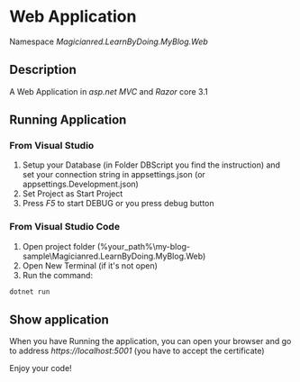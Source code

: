 # Web Application  
Namespace *Magicianred.LearnByDoing.MyBlog.Web*  

## Description  
A Web Application in *asp.net MVC* and *Razor* core 3.1  

## Running Application

### From Visual Studio
1. Setup your Database (in Folder DBScript you find the instruction) and set your connection string in appsettings.json (or appsettings.Development.json)  
2. Set Project as Start Project  
3. Press *F5* to start DEBUG or you press debug button  

### From Visual Studio Code  
1. Open project folder (%your_path%\my-blog-sample\Magicianred.LearnByDoing.MyBlog.Web)  
2. Open New Terminal (if it's not open)  
3. Run the command:
```cmd
dotnet run 
```

## Show application  
When you have Running the application, you can open your browser and go to address *https://localhost:5001* (you have to accept the certificate)  

Enjoy your code!  
